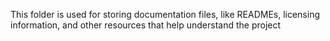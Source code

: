 This folder is used for storing documentation files, like READMEs, licensing information, and other resources that help understand the project

